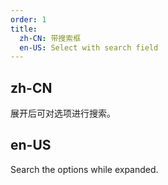 ```yaml
---
order: 1
title:
  zh-CN: 带搜索框
  en-US: Select with search field
---
```


## zh-CN

展开后可对选项进行搜索。

## en-US

Search the options while expanded.
